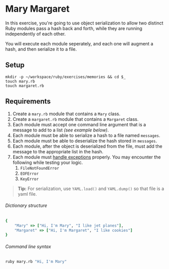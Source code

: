 # Mary Margaret

In this exercise, you're going to use object serialization to allow two distinct Ruby modules pass a hash back and forth, while they are running independently of each other.

You will execute each module seperately, and each one will augment a hash, and then serialize it to a file.

## Setup

```
mkdir -p ~/workspace/ruby/exercises/memories && cd $_
touch mary.rb
touch margaret.rb
```

## Requirements

1. Create a `mary.rb` module that contains a `Mary` class.
1. Create a `margaret.rb` module that contains a `Margaret` class.
1. Each module must accept one command line argument that is a message to add to a list *(see example below)*.
1. Each module must be able to serialize a hash to a file named `messages`.
1. Each module must be able to deserialize the hash stored in `messages`.
1. Each module, after the object is deserialized from the file, must add the message to the appropriate list in the hash.
1. Each module must [handle exceptions](../FND_10_EXCEPTION_HANDLING.md) properly. You may encounter the following while testing your logic.
    1. `FileNotFoundError`
    1. `EOFError`
    1. `KeyError`

> **Tip:** For serialization, use `YAML.load()` and `YAML.dump()` so that file is a yaml file.


###### Dictionary structure

```ruby
{
    "Mary" => ["Hi, I'm Mary", "I like jet planes"],
    "Margaret" => ["Hi, I'm Margaret", "I like cookies"]
}
```

###### Command line syntax

```bash
ruby mary.rb "Hi, I'm Mary"
```
